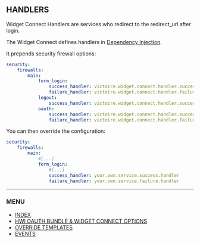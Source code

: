 ## HANDLERS

Widget Connect Handlers are services who redirect to the redirect_url after login.

The Widget Connect defines handlers in [Dependency Injection][link-VictoireWidgetConnectExtension.php].

It prepends security firewall options:

```yaml
security:
    firewalls:
        main:
            form_login:
                success_handler: victoire.widget.connect.handler.success.authentication
                failure_handler: victoire.widget.connect.handler.failure.authentication
            logout:
                success_handler: victoire.widget.connect.handler.success.logout
            oauth:
                success_handler: victoire.widget.connect.handler.success.authentication
                failure_handler: victoire.widget.connect.handler.failure.authentication
```

You can then override the configuration:

```yaml
security:
    firewalls:
        main:
            #[...]
            form_login:
                #[...]
                success_handler: your.own.service.success.handler
                failure_handler: your.own.service.failure.handler
```

[link-VictoireWidgetConnectExtension.php]: ../../DependencyInjection/VictoireWidgetConnectExtension.php


---

### MENU

- [INDEX][link-menu-readme]
- [HWI OAUTH BUNDLE & WIDGET CONNECT OPTIONS][link-menu-hwi-options]
- [OVERRIDE TEMPLATES][link-menu-override-templates]
- [EVENTS][link-menu-events]

[link-menu-readme]: ../../../../
[link-menu-hwi-options]: hwi_and_widget_connect.md
[link-menu-override-templates]: override_templates.md
[link-menu-events]: events.md
